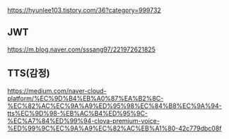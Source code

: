 https://hyunlee103.tistory.com/36?category=999732

## JWT
https://m.blog.naver.com/sssang97/221972621825

## TTS(감정)
https://medium.com/naver-cloud-platform/%EC%9D%B4%EB%A0%87%EA%B2%8C-%EC%82%AC%EC%9A%A9%ED%95%98%EC%84%B8%EC%9A%94-tts%EC%9D%98-%EB%AC%B4%ED%95%9C-%EC%A7%84%ED%99%94-clova-premium-voice-%ED%99%9C%EC%9A%A9%EC%82%AC%EB%A1%80-42c779dbc08f
